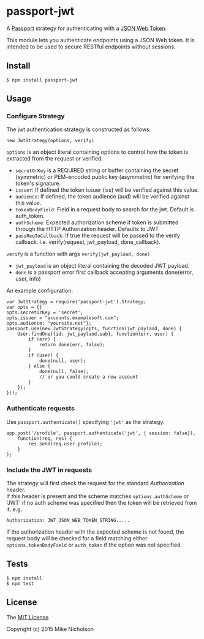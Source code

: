 # passport-jwt

A [Passport](http://passportjs.org/) strategy for authenticating with a [JSON Web Token](http://jwt.io).

This module lets you authenticate endpoints using a JSON Web token. It is intended to be used to secure RESTful
endpoints without sessions.

## Install

    $ npm install passport-jwt

## Usage

### Configure Strategy

The jwt authentication strategy is constructed as follows: 
    
    new JwtStrategy(options, verify)

`options` is an object literal containing options to control how the token is extracted from the request or verified.
* `secretOrKey` is a REQUIRED string or buffer containing the secret (symmetric) or PEM-encoded public key (asymmetric) for verifying the token's signature.
* `issuer`: If defined the token issuer (iss) will be verified against this value.
* `audience`: If defined, the token audience (aud) will be verified against this value.
* `tokenBodyField`: Field in a request body to search for the jwt.  Default is auth_token.
* `authScheme`: Expected authorization scheme if token is submitted through the HTTP Authorization header. Defaults to JWT
* `passReqToCallback`: If true the request will be passed to the verify callback. i.e. verify(request, jwt_payload, done_callback).

`verify` is a function with args `verify(jwt_payload, done)`
* `jwt_payload` is an object literal containing the decoded JWT payload.
* `done` is a passport error first callback accepting arguments done(error, user, info)

An example configuration: 

    var JwtStrategy = require('passport-jwt').Strategy;
    var opts = {}
    opts.secretOrKey = 'secret';
    opts.issuer = "accounts.examplesoft.com";
    opts.audience: "yoursite.net"};
    passport.use(new JwtStrategy(opts, function(jwt_paylaod, done) {
        User.findOne({id: jwt_paylaod.sub}, function(err, user) {
            if (err) {
                return done(err, false);
            }
            if (user) {
                done(null, user);
            } else {
                done(null, false);
                // or you could create a new account
            }
        });
    }));


### Authenticate requests

Use `passport.authenticate()` specifying `'jwt'` as the strategy.


    app.post('/profile', passport.authenticate('jwt', { session: false}), 
        function(req, res) {
            res.send(req.user.profile);
        }
    );

### Include the JWT in requests

The strategy will first check the request for the standard *Authorization* header.  
If this header is present and the scheme matches `options.authScheme` or 'JWT' if no 
auth scheme was specified then the token will be retrieved from it. e.g.

    Authorization: JWT JSON_WEB_TOKEN_STRING.....

If the authorization header with the expected scheme is not found, the request body will be
checked for a field matching either `options.tokenBodyField` or `auth_token` if the option was not specified.


## Tests

    $ npm install
    $ npm test

## License

The [MIT License](http://opensource.org/licenses/MIT)

Copyright (c) 2015 Mike Nicholson
